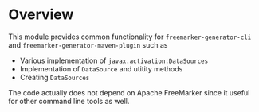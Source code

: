 # Overview

This module provides common functionality for `freemarker-generator-cli` and `freemarker-generator-maven-plugin` such as

* Various implementation of `javax.activation.DataSources`
* Implementation of `DataSource` and utitity methods
* Creating `DataSources` 

The code actually does not depend on Apache FreeMarker since it useful for other command line tools as well.